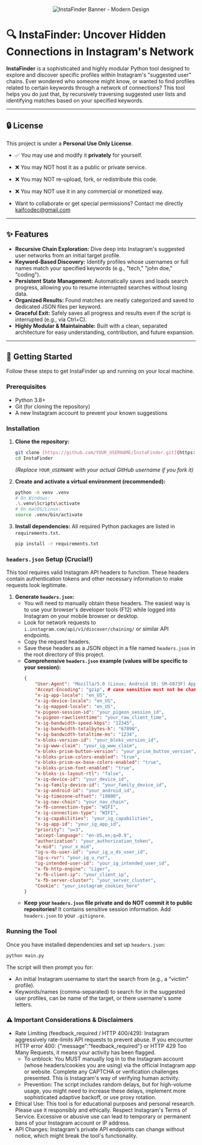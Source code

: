 <p align="center">
  <img src="https://placehold.co/800x250/3498db/ecf0f1?font=Montserrat&text=InstaFinder%0AUncover+Connections" alt="InstaFinder Banner - Modern Design">
</p>

# 🔍 InstaFinder: Uncover Hidden Connections in Instagram's Network

**InstaFinder** is a sophisticated and highly modular Python tool designed to explore and discover specific profiles within Instagram's "suggested user" chains. Ever wondered who someone might know, or wanted to find profiles related to certain keywords through a network of connections? This tool helps you do just that, by recursively traversing suggested user lists and identifying matches based on your specified keywords.

---
## 🔒 License

This project is under a **Personal Use Only License**.

- ✅ You may use and modify it **privately** for yourself.
- ❌ You may NOT host it as a public or private service.
- ❌ You may NOT re-upload, fork, or redistribute this code.
- ❌ You may NOT use it in any commercial or monetized way.

- Want to collaborate or get special permissions? Contact me directly kaifcodec@gmail.com
---

## ✨ Features

* **Recursive Chain Exploration:** Dive deep into Instagram's suggested user networks from an initial target profile.
* **Keyword-Based Discovery:** Identify profiles whose usernames or full names match your specified keywords (e.g., "tech," "john doe," "coding").
* **Persistent State Management:** Automatically saves and loads search progress, allowing you to resume interrupted searches without losing data.
* **Organized Results:** Found matches are neatly categorized and saved to dedicated JSON files per keyword.
* **Graceful Exit:** Safely saves all progress and results even if the script is interrupted (e.g., via Ctrl+C).
* **Highly Modular & Maintainable:** Built with a clean, separated architecture for easy understanding, contribution, and future expansion.

---

## 🚀 Getting Started

Follow these steps to get InstaFinder up and running on your local machine.

### Prerequisites

* Python 3.8+
* Git (for cloning the repository)
* A new Instagram account to prevent your known suggestions
### Installation

1.  **Clone the repository:**
    ```bash
    git clone [https://github.com/YOUR_USERNAME/InstaFinder.git](https://github.com/YOUR_USERNAME/InstaFinder.git)
    cd InstaFinder
    ```
    *(Replace `YOUR_USERNAME` with your actual GitHub username if you fork it)*

2.  **Create and activate a virtual environment (recommended):**
    ```bash
    python -m venv .venv
    # On Windows:
    .\.venv\Scripts\activate
    # On macOS/Linux:
    source .venv/bin/activate
    ```

3.  **Install dependencies:**
    All required Python packages are listed in `requirements.txt`.
    ```bash
    pip install -r requirements.txt
    ```

### `headers.json` Setup (Crucial!)

This tool requires valid Instagram API headers to function. These headers contain authentication tokens and other necessary information to make requests look legitimate.

1.  **Generate `headers.json`:**
    * You will need to manually obtain these headers. The easiest way is to use your browser's developer tools (F12) while logged into Instagram on your mobile browser or desktop.
    * Look for network requests to `i.instagram.com/api/v1/discover/chaining/` or similar API endpoints.
    * Copy the request headers.
    * Save these headers as a JSON object in a file named `headers.json` in the root directory of this project.
    * **Comprehensive `headers.json` example (values will be specific to your session):**
        ```json
        {
            "User-Agent": "Mozilla/5.0 (Linux; Android 10; SM-G973F) AppleWebKit/537.36 (KHTML, like Gecko) Chrome/91.0.4472.101 Mobile Safari/537.36",
            "Accept-Encoding": "gzip", # case sensitive must not be changed
            "x-ig-app-locale": "en_US",
            "x-ig-device-locale": "en_US",
            "x-ig-mapped-locale": "en_US",
            "x-pigeon-session-id": "your_pigeon_session_id",
            "x-pigeon-rawclienttime": "your_raw_client_time",
            "x-ig-bandwidth-speed-kbps": "12345",
            "x-ig-bandwidth-totalbytes-b": "67890",
            "x-ig-bandwidth-totaltime-ms": "1234",
            "x-bloks-version-id": "your_bloks_version_id",
            "x-ig-www-claim": "your_ig_www_claim",
            "x-bloks-prism-button-version": "your_prism_button_version",
            "x-bloks-prism-colors-enabled": "true",
            "x-bloks-prism-ax-base-colors-enabled": "true",
            "x-bloks-prism-font-enabled": "true",
            "x-bloks-is-layout-rtl": "false",
            "x-ig-device-id": "your_device_id",
            "x-ig-family-device-id": "your_family_device_id",
            "x-ig-android-id": "your_android_id",
            "x-ig-timezone-offset": "19800",
            "x-ig-nav-chain": "your_nav_chain",
            "x-fb-connection-type": "WIFI",
            "x-ig-connection-type": "WIFI",
            "x-ig-capabilities": "your_ig_capabilities",
            "x-ig-app-id": "your_ig_app_id",
            "priority": "u=3",
            "accept-language": "en-US,en;q=0.9",
            "authorization": "your_authorization_token",
            "x-mid": "your_x_mid",
            "ig-u-ds-user-id": "your_ig_u_ds_user_id",
            "ig-u-rur": "your_ig_u_rur",
            "ig-intended-user-id": "your_ig_intended_user_id",
            "x-fb-http-engine": "Liger",
            "x-fb-client-ip": "your_client_ip",
            "x-fb-server-cluster": "your_server_cluster",
            "Cookie": "your_instagram_cookies_here"
        }
        ```
    * **Keep your `headers.json` file private and do NOT commit it to public repositories!** It contains sensitive session information. Add `headers.json` to your `.gitignore`.

### Running the Tool

Once you have installed dependencies and set up `headers.json`:

```bash
python main.py
```

The script will then prompt you for:
 * An initial Instagram username to start the search from (e.g., a "victim" profile).
 * Keywords/names (comma-separated) to search for in the suggested user profiles, can be name of the target, or there username's some letters.

### ⚠️ Important Considerations & Disclaimers
 * Rate Limiting (feedback_required / HTTP 400/429):
   Instagram aggressively rate-limits API requests to prevent abuse. If you encounter HTTP error 400: {"message":"feedback_required"} or HTTP 429 Too Many Requests, it means your activity has been flagged.
   * To unblock: You MUST manually log in to the Instagram account (whose headers/cookies you are using) via the official Instagram app or website. Complete any CAPTCHA or verification challenges presented. This is Instagram's way of verifying human activity.
   * Prevention: The script includes random delays, but for high-volume usage, you might need to increase these delays, implement more sophisticated adaptive backoff, or use proxy rotation.
 * Ethical Use: This tool is for educational purposes and personal research. Please use it responsibly and ethically. Respect Instagram's Terms of Service. Excessive or abusive use can lead to temporary or permanent bans of your Instagram account or IP address.
 * API Changes: Instagram's private API endpoints can change without notice, which might break the tool's functionality.


